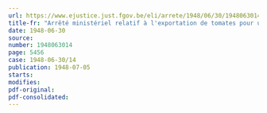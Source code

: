 ```yaml
---
url: https://www.ejustice.just.fgov.be/eli/arrete/1948/06/30/1948063014/justel
title-fr: "Arrêté ministériel relatif à l'exportation de tomates pour une destination autre que le Grand-duché de Luxembourg (abrogé par AM 15-06-1956, art. 23)"
date: 1948-06-30
source:
number: 1948063014
page: 5456
case: 1948-06-30/14
publication: 1948-07-05
starts:
modifies:
pdf-original:
pdf-consolidated:
---
```


